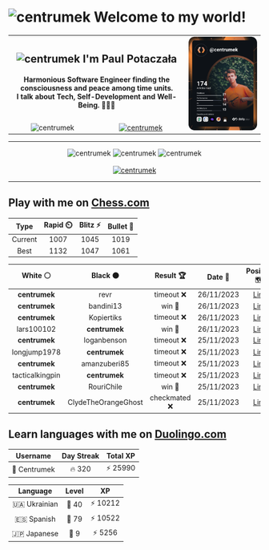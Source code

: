 <h1>
  <img
    src="https://emojis.slackmojis.com/emojis/images/1531849430/4246/blob-sunglasses.gif"
    width="30"
    alt="centrumek"
  />
  Welcome to my world!
</h1>

<table>
  <tbody>
    <tr>
      <td align="center" width="70%" colspan="2">
        <h2>
          <img
            src="https://raw.githubusercontent.com/MartinHeinz/MartinHeinz/master/wave.gif"
            width="30px"
            alt="centrumek"
          />
          I'm Paul Potaczała
        </h2>
        <h4>
          Harmonious Software Engineer finding the consciousness and peace among time units.
          <br/>
          I talk about Tech, Self-Development and Well-Being. 🌿🧘🚀
        </h4>
      </td>
      <td width="30%" rowspan="2">
        <a href="https://app.daily.dev/centrumek">
          <img
            src="./devcard.svg"
            alt="centrumek"
          />
        </a>
      </td>
    </tr>
    <tr align="center">
      <td>
        <img
          src="https://komarev.com/ghpvc/?username=centrumek&label=visitors&color=0e75b6&style=flat"
          alt="centrumek"
        >
      </td>
      <td>
        <a href="https://stackoverflow.com/users/14496012/centrumek">
          <img
            src="https://stackoverflow.com/users/flair/14496012.png?theme=dark"
            alt="centrumek"
          >
        </a>
      </td>
    </tr>
  </tbody>
</table>

---
<div align="center">
  <img 
    src="https://github-readme-stats.vercel.app/api?username=centrumek&show_icons=true&count_private=true&theme=dark&hide_border=true&hide=issues,contribs&bg_color=00000000"
    alt="centrumek"
  />
  <img
    src="https://github-readme-stats.vercel.app/api/top-langs/?username=centrumek&layout=compact&hide_border=true&theme=dark&bg_color=00000000&langs_count=6&exclude_repo=air-statistic-app"
    alt="centrumek"
  />
  <img 
    src="https://github-readme-streak-stats.herokuapp.com?user=centrumek&theme=dark&hide_border=true&background=FFFFFF00"
    alt="centrumek"
  />
  <br/>
  <br/>
  <a href="https://www.buymeacoffee.com/centrumek">
    <img
      src="https://cdn.buymeacoffee.com/buttons/v2/default-orange.png"
      height="50"
      width="210"
      alt="centrumek"
    />
  </a>
</div>

---

## Play with me on [Chess.com](https://www.chess.com/member/centrumek)

<div align="center">
<!--START_SECTION:chessStats-->
<!-- Automatically generated with https://github.com/Balastrong/chess-stats-action -->

| Type | Rapid ⏲️ | Blitz ⚡ | Bullet 🔫 |
|:---:|:---:|:---:|:---:|
| Current | 1007 | 1045 | 1019 |
| Best | 1132 | 1047 | 1061 |

| White ⚪ | Black ⚫ | Result 🏆 | Date 📅 | Position 🗺️ | Type 🕕 |
|:---:|:---:|:---:|:---:|:---:|:---:|
| **centrumek** | revr | timeout ❌ | 26/11/2023 | <a href="http://www.ee.unb.ca/cgi-bin/tervo/fen.pl?select=8/5p2/4k1p1/1pB1P3/4p1K1/P4r2/2r5/8 w - -">Link</a> | Bullet |
| **centrumek** | bandini13 | win 🥇 | 26/11/2023 | <a href="http://www.ee.unb.ca/cgi-bin/tervo/fen.pl?select=6k1/6p1/2p4p/2pp4/P1b5/2Q1P1q1/1K6/6R1 b - -">Link</a> | Bullet |
| **centrumek** | Kopiertiks | timeout ❌ | 26/11/2023 | <a href="http://www.ee.unb.ca/cgi-bin/tervo/fen.pl?select=8/p1p5/P5k1/1KP4p/7p/3q4/8/2Q5 w - -">Link</a> | Bullet |
| lars100102 | **centrumek** | win 🥇 | 26/11/2023 | <a href="http://www.ee.unb.ca/cgi-bin/tervo/fen.pl?select=r2k1b1r/ppp2p2/4bn1p/4p1p1/4P3/2N2PB1/PPP3PP/R3KB1R w KQ -">Link</a> | Bullet |
| **centrumek** | loganbenson | timeout ❌ | 25/11/2023 | <a href="http://www.ee.unb.ca/cgi-bin/tervo/fen.pl?select=8/5pkp/6p1/3K1p2/4rP2/8/P7/8 w - -">Link</a> | Bullet |
| longjump1978 | **centrumek** | timeout ❌ | 25/11/2023 | <a href="http://www.ee.unb.ca/cgi-bin/tervo/fen.pl?select=8/2r5/8/p3P1R1/P2PKP2/8/5k2/8 b - -">Link</a> | Bullet |
| **centrumek** | amanzuberi85 | timeout ❌ | 25/11/2023 | <a href="http://www.ee.unb.ca/cgi-bin/tervo/fen.pl?select=8/1p4pp/1p6/8/3pk3/3N4/8/4K3 w - -">Link</a> | Bullet |
| tacticalkingpin | **centrumek** | timeout ❌ | 25/11/2023 | <a href="http://www.ee.unb.ca/cgi-bin/tervo/fen.pl?select=2kR4/p6p/2N3p1/5pP1/5P1P/P1Pb4/5K2/R7 b - -">Link</a> | Bullet |
| **centrumek** | RouriChile | win 🥇 | 25/11/2023 | <a href="http://www.ee.unb.ca/cgi-bin/tervo/fen.pl?select=2r3k1/p4pQ1/1pq2P2/3p2p1/6r1/P1P1P3/1P1K3P/2R4R b - -">Link</a> | Bullet |
| **centrumek** | ClydeTheOrangeGhost | checkmated ❌ | 25/11/2023 | <a href="http://www.ee.unb.ca/cgi-bin/tervo/fen.pl?select=4r3/p1p1pkbp/1p4p1/3K1p2/1nP5/1P3R1P/P6P/8 w - -">Link</a> | Bullet |

<!--END_SECTION:chessStats-->
</div>

## Learn languages with me on [Duolingo.com](https://www.duolingo.com/profile/Centrumek)

<div align="center">
<!--START_SECTION:duolingoStats-->
<!-- Automatically generated with https://github.com/centrumek/duolingo-readme-stats-->

| Username | Day Streak | Total XP |
|:---:|:---:|:---:|
| 👤 Centrumek | 🔥 320 | ⚡ 25990 |

| Language | Level | XP |
|:---:|:---:|:---:|
| 🇺🇦 Ukrainian | 👑 40 | ⚡ 10212 |
| 🇪🇸 Spanish | 👑 79 | ⚡ 10522 |
| 🇯🇵 Japanese | 👑 9 | ⚡ 5256 |

<!--END_SECTION:duolingoStats-->
</div>
<!--
**centrumek/centrumek** is a ✨ _special_ ✨ repository because its `README.md` (this file) appears on your GitHub profile.

Here are some ideas to get you started:

- 🔭 I’m currently working on ...
- 🌱 I’m currently learning ...
- 👯 I’m looking to collaborate on ...
- 🤔 I’m looking for help with ...
- 💬 Ask me about ...
- 📫 How to reach me: ...
- 😄 Pronouns: ...
- ⚡ Fun fact: ...
-->
